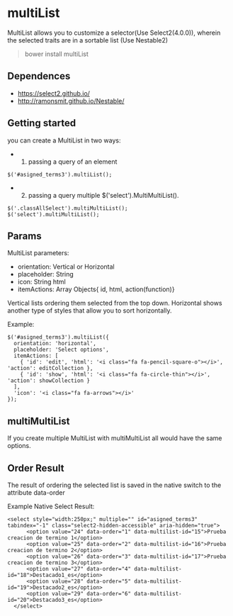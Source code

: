 # multiList
MultiList allows you to customize a selector(Use Select2(4.0.0)), wherein the selected traits are in a sortable list (Use Nestable2)

> bower install multiList

## Dependences
* https://select2.github.io/
* http://ramonsmit.github.io/Nestable/

## Getting started 
you can create a MultiList in two ways:
* 1) passing a query of an element 
```
$('#asigned_terms3').multiList();
```
* 2) passing a query multiple $('select').MultiMultiList().
```
$('.classAllSelect').multiMultiList();
$('select').multiMultiList();
```

## Params
MultiList parameters:
* orientation: Vertical or Horizontal
* placeholder: String
* icon: String html
* itemActions: Array Objects{ id, html, action(function)}

Vertical lists ordering them selected from the top down. Horizontal shows another type of styles that allow you to sort horizontally.


Example: 
```
$('#asigned_terms3').multiList({
  orientation: 'horizontal',
  placeholder: 'Select options',
  itemActions: [
    { 'id': 'edit', 'html': '<i class="fa fa-pencil-square-o"></i>', 'action': editCollection },
    { 'id': 'show', 'html': '<i class="fa fa-circle-thin"></i>', 'action': showCollection }
  ],
  'icon': '<i class="fa fa-arrows"></i>'
});
```
## multiMultiList
If you create multiple MultiList with multiMultiList all would have the same options.


## Order Result
The result of ordering the selected list is saved in the native switch to the attribute data-order

Example Native Select Result:
```
<select style="width:250px;" multiple="" id="asigned_terms3" tabindex="-1" class="select2-hidden-accessible" aria-hidden="true">
      <option value="24" data-order="1" data-multilist-id="15">Prueba creacion de termino 1</option>
      <option value="25" data-order="2" data-multilist-id="16">Prueba creacion de termino 2</option>
      <option value="26" data-order="3" data-multilist-id="17">Prueba creacion de termino 3</option>
      <option value="27" data-order="4" data-multilist-id="18">Destacado1_es</option>
      <option value="28" data-order="5" data-multilist-id="19">Destacado2_es</option>
      <option value="29" data-order="6" data-multilist-id="20">Destacado3_es</option>
  </select>
```


